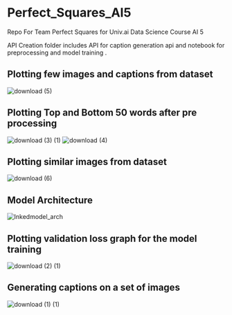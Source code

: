 # Perfect_Squares_AI5
Repo For Team Perfect Squares for Univ.ai Data Science Course AI 5 

API Creation folder includes API for caption generation api and notebook for preprocessing and model training .

## Plotting few images and captions from dataset

![download (5)](https://user-images.githubusercontent.com/62597420/200170412-fd535f10-b9aa-44ab-b4f0-d0d73840fa71.png)




## Plotting Top and Bottom 50 words after pre processing 

![download (3) (1)](https://user-images.githubusercontent.com/62597420/200170390-b8693147-6034-46e0-ba49-9b5d1c3fb15c.png)
![download (4)](https://user-images.githubusercontent.com/62597420/200170414-d5290003-042d-4f9b-8eed-c8dea3086094.png)




## Plotting similar images from dataset

![download (6)](https://user-images.githubusercontent.com/62597420/200170403-12b1003f-ab2a-4617-837f-0e437f3c1357.png)




## Model Architecture

![Inkedmodel_arch](https://user-images.githubusercontent.com/62597420/200244412-c5dac0c3-2d08-4e3b-bbba-b9f625f93301.jpg)



## Plotting validation loss graph for the model training 
![download (2) (1)](https://user-images.githubusercontent.com/62597420/200170380-ee572b6d-a7c5-42d4-933c-eb62880b423c.png)




## Generating captions on a set of images 

![download (1) (1)](https://user-images.githubusercontent.com/62597420/200170373-2948d7b8-12f8-472d-bd77-3134b1fa5b68.png)






